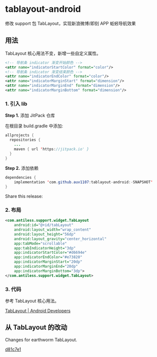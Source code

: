 # tablayout-android

修改 support 包 TabLayout，实现新浪微博/即刻 APP 蚯蚓导航效果

## 用法

TabLayout 核心用法不变，新增一些自定义属性。

```xml
<!-- 导航条 indicator 渐变开始颜色 -->
<attr name="indicatorStartColor" format="color"/>
<!-- 导航条 indicator 渐变结束颜色 -->
<attr name="indicatorEndColor" format="color"/>
<attr name="indicatorMarginStart" format="dimension"/>
<attr name="indicatorMarginEnd" format="dimension"/>
<attr name="indicatorMarginBottom" format="dimension"/>
```

### 1. 引入 lib

**Step 1.** 添加 JitPack 仓库

在根目录 build.gradle 中添加:

```java
allprojects {
  repositories {
    ...
    maven { url 'https://jitpack.io' }
  }
}
```

**Step 2.** 添加依赖

```java
dependencies {
    implementation 'com.github.auv1107:tablayout-android:-SNAPSHOT'
}
```

Share this release:

### 2. 布局

```xml
<com.antiless.support.widget.TabLayout
    android:id="@+id/tabLayout"
    android:layout_width="wrap_content"
    android:layout_height="56dp"
    android:layout_gravity="center_horizontal"
    app:tabMode="scrollable"
    app:tabIndicatorHeight="3dp"
    app:indicatorStartColor="#d6694e"
    app:indicatorEndColor="#e73820"
    app:indicatorMarginStart="20dp"
    app:indicatorMarginEnd="20dp"
    app:indicatorMarginBottom="3dp">
</com.antiless.support.widget.TabLayout>
```

### 3. 代码

参考 TabLayout 核心用法。

[TabLayout | Android Developers](https://developer.android.com/reference/android/support/design/widget/TabLayout)


## 从 TabLayout 的改动

Changes for earthworm TabLayout.

[d81c7e1](https://github.com/auv1107/tablayout-android/commit/d81c7e1a426128b06b813fc929abddf823582e97)
